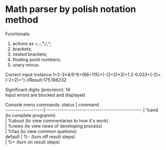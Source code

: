 # Math parser by polish notation method

Functionals: 
1) actions as +,-,*,/,^;
2) brackets;
3) nested brackets;                  
4) floating point numbers;
5) unary minus.

Correct input instance:1+2-3*4/5^6+(66+115)+(-(2+2)*2)+1.2-0.033+(-2)+(-2+2)=") //Result:175.166232

Significant digits (precision): 14        
Input errors are blocked and displayed 
                       
Console menu commands: 
status             | command   
-------------------|------------------------------------------------
                   | %end   (to complete programm)                                         
                   | %about (to view commentaries to how it's work)                         
                   | %news  (to view news of developing process)                          
                   | %faq   (to view common quetions)                                     
default            | %-     (turn off result steps)                                        
                   | %+     (turn on result steps)                                         
